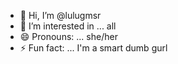 - 👋 Hi, I’m @lulugmsr
- 👀 I’m interested in ... all
- 😄 Pronouns: ... she/her 
- ⚡ Fun fact: ... I'm a smart dumb gurl
  

<!---
lulugmsr/lulugmsr is a ✨ special ✨ repository because its `README.md` (this file) appears on your GitHub profile.
You can click the Preview link to take a look at your changes.
--->
